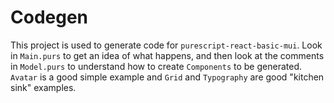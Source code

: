 # Codegen

This project is used to generate code for `purescript-react-basic-mui`. Look in `Main.purs` to get an idea of what happens, and then look at the comments in `Model.purs` to understand how to create `Components` to be generated. `Avatar` is a good simple example and `Grid` and `Typography` are good "kitchen sink" examples. 